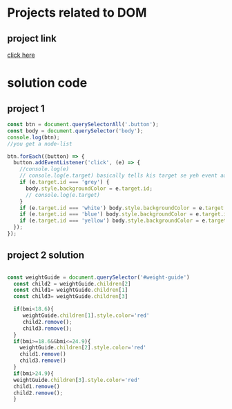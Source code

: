 # Projects related to DOM

## project link

[click here](https://stackblitz.com/edit/dom-project-chaiaurcode-iv2bqh?file=index.html)

# solution code

## project 1

```javascript
const btn = document.querySelectorAll('.button');
const body = document.querySelector('body');
console.log(btn);
//you get a node-list

btn.forEach((button) => {
  button.addEventListener('click', (e) => {
    //console.log(e)
    // console.log(e.target) basically tells kis target se yeh event aaya h(click se aaya h)
    if (e.target.id === 'grey') {
      body.style.backgroundColor = e.target.id;
      // console.log(e.target)
    }
    if (e.target.id === 'white') body.style.backgroundColor = e.target.id;
    if (e.target.id === 'blue') body.style.backgroundColor = e.target.id;
    if (e.target.id === 'yellow') body.style.backgroundColor = e.target.id;
  });
});


```


## project 2 solution

```javascript

const weightGuide = document.querySelector('#weight-guide')
  const child2 = weightGuide.children[2]
  const child1= weightGuide.children[1]
  const child3= weightGuide.children[3]

  if(bmi<18.6){
     weightGuide.children[1].style.color='red'
     child2.remove();
     child3.remove();
  }
  if(bmi>=18.6&&bmi<=24.9){
    weightGuide.children[2].style.color='red'
    child1.remove()
    child3.remove()
  }
  if(bmi>24.9){
  weightGuide.children[3].style.color='red'
  child1.remove()
  child2.remove();
  }

```
